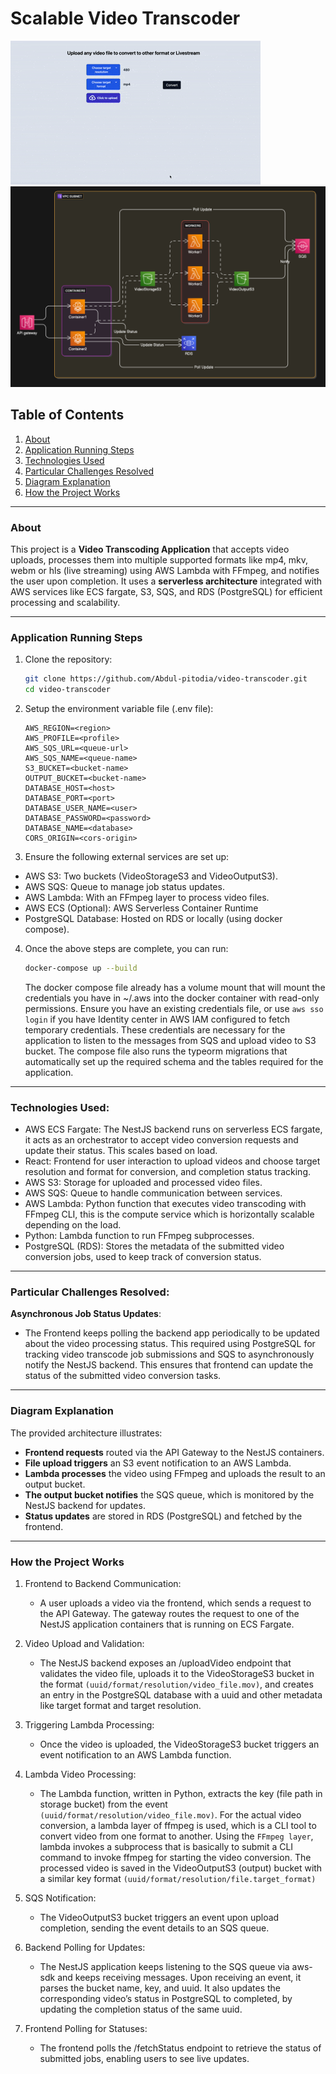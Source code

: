 # Scalable Video Transcoder

![Demo](design/Screen%20Recording%202024-12-25%20at%201.56.03%20PM.gif)
![Architecture Overview](design/diagram-export-29-11-2024-6_59_03-am.png)

## Table of Contents
1. [About](#about)
2. [Application Running Steps](#application-running-steps)
3. [Technologies Used](#technologies-used)
4. [Particular Challenges Resolved](#particular-challenges-resolved)
5. [Diagram Explanation](#diagram-explanation)
6. [How the Project Works](#how-the-project-works)

---

### About

This project is a **Video Transcoding Application** that accepts video uploads, processes them into multiple supported formats like mp4, mkv, webm or hls (live streaming) using AWS Lambda with FFmpeg, and notifies the user upon completion. It uses a **serverless architecture** integrated with AWS services like ECS fargate, S3, SQS, and RDS (PostgreSQL) for efficient processing and scalability.

---

### Application Running Steps

1. Clone the repository:
   ```bash
   git clone https://github.com/Abdul-pitodia/video-transcoder.git
   cd video-transcoder
   ```
2. Setup the environment variable file (.env file):
   ```.env
   AWS_REGION=<region>
   AWS_PROFILE=<profile>
   AWS_SQS_URL=<queue-url>
   AWS_SQS_NAME=<queue-name>
   S3_BUCKET=<bucket-name>
   OUTPUT_BUCKET=<bucket-name>
   DATABASE_HOST=<host>
   DATABASE_PORT=<port>
   DATABASE_USER_NAME=<user>
   DATABASE_PASSWORD=<password>
   DATABASE_NAME=<database>
   CORS_ORIGIN=<cors-origin>
   ```
3. Ensure the following external services are set up:

  - AWS S3: Two buckets (VideoStorageS3 and VideoOutputS3).
  - AWS SQS: Queue to manage job status updates.
  - AWS Lambda: With an FFmpeg layer to process video files.
  - AWS ECS (Optional): AWS Serverless Container Runtime
  - PostgreSQL Database: Hosted on RDS or locally (using docker compose).

4. Once the above steps are complete, you can run:

   ```bash
   docker-compose up --build
   ```

   The docker compose file already has a volume mount that will mount the credentials you have in ~/.aws into the docker container with read-only permissions. Ensure you have an existing        credentials file, or use ```aws sso login``` if you have Identity center in AWS IAM configured to fetch temporary credentials. These credentials are necessary for the application to listen to the messages from SQS and upload video to S3 bucket.
   The compose file also runs the typeorm migrations that automatically set up the required schema and the tables required for the application.

---

### Technologies Used:

  - AWS ECS Fargate: The NestJS backend runs on serverless ECS fargate, it acts as an orchestrator to accept video conversion requests and update their status. This scales based on load.
  - React: Frontend for user interaction to upload videos and choose target resolution and format for conversion, and completion status tracking.
  - AWS S3: Storage for uploaded and processed video files.
  - AWS SQS: Queue to handle communication between services.
  - AWS Lambda: Python function that executes video transcoding with FFmpeg CLI, this is the compute service which is horizontally scalable depending on the load.
  - Python: Lambda function to run FFmpeg subprocesses.
  - PostgreSQL (RDS): Stores the metadata of the submitted video conversion jobs, used to keep track of conversion status.

---

### Particular Challenges Resolved:

**Asynchronous Job Status Updates**: 
- The Frontend keeps polling the backend app periodically to be updated about the video processing status. This required using PostgreSQL for tracking video transcode job submissions and SQS to asynchronously notify the NestJS backend. This ensures that frontend can update the status of the submitted video conversion tasks.

---

### Diagram Explanation

The provided architecture illustrates:

  - **Frontend requests** routed via the API Gateway to the NestJS containers.
  - **File upload triggers** an S3 event notification to an AWS Lambda.
  - **Lambda processes** the video using FFmpeg and uploads the result to an output bucket.
  - **The output bucket notifies** the SQS queue, which is monitored by the NestJS backend for updates.
  - **Status updates** are stored in RDS (PostgreSQL) and fetched by the frontend.
---

### How the Project Works

1. Frontend to Backend Communication:
   - A user uploads a video via the frontend, which sends a request to the API Gateway. The gateway routes the request to one of the NestJS application containers that is running on ECS Fargate.

2. Video Upload and Validation:
   - The NestJS backend exposes an /uploadVideo endpoint that validates the video file, uploads it to the VideoStorageS3 bucket in the format ```(uuid/format/resolution/video_file.mov)```, and creates an entry in the PostgreSQL database with a uuid and other metadata like target format and target resolution.

3. Triggering Lambda Processing:
   - Once the video is uploaded, the VideoStorageS3 bucket triggers an event notification to an AWS Lambda function.

4. Lambda Video Processing:
   - The Lambda function, written in Python, extracts the key (file path in storage bucket) from the event ```(uuid/format/resolution/video_file.mov)```. For the actual video conversion, a lambda layer of ffmpeg is used, which is a CLI tool to convert video from one format to another. Using the ```FFmpeg layer```,  lambda invokes a subprocess that is basically to submit a CLI command to invoke ffmpeg for starting the video conversion. The processed video is saved in the VideoOutputS3 (output) bucket with a similar key format ```(uuid/format/resolution/file.target_format)```

5. SQS Notification:
   - The VideoOutputS3 bucket triggers an event upon upload completion, sending the event details to an SQS queue.

6. Backend Polling for Updates:
   - The NestJS application keeps listening to the SQS queue via aws-sdk and keeps receiving messages. Upon receiving an event, it parses the bucket name, key, and uuid. It also updates the corresponding video’s status in PostgreSQL to completed, by updating the completion status of the same uuid.

7. Frontend Polling for Statuses:
   - The frontend polls the /fetchStatus endpoint to retrieve the status of submitted jobs, enabling users to see live updates.

   
